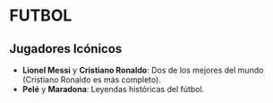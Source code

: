 # FUTBOL

## Jugadores Icónicos

- **Lionel Messi** y **Cristiano Ronaldo**: Dos de los mejores del mundo (Cristiano Ronaldo es más completo).
- **Pelé** y **Maradona**: Leyendas históricas del fútbol.


